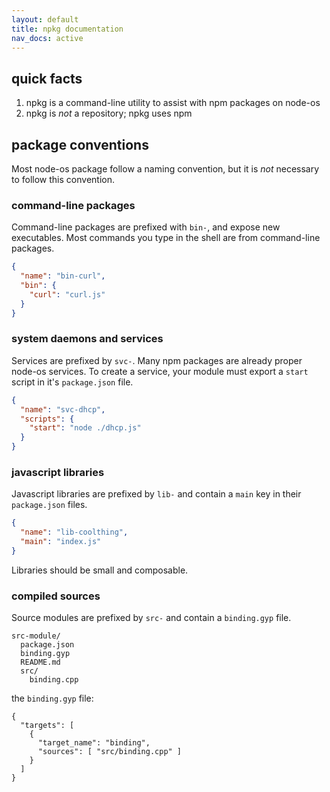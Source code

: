 ```yaml
---
layout: default
title: npkg documentation
nav_docs: active
---
```


## quick facts

1. npkg is a command-line utility to assist with npm packages on node-os
2. npkg is *not* a repository; npkg uses npm

## package conventions

Most node-os package follow a naming convention,
but it is *not* necessary to follow this convention.

### command-line packages

Command-line packages are prefixed with `bin-`,
and expose new executables.
Most commands you type in the shell are from command-line packages.

```json
{
  "name": "bin-curl",
  "bin": {
    "curl": "curl.js"
  }
}
```

### system daemons and services

Services are prefixed by `svc-`.
Many npm packages are already proper node-os services.
To create a service, your module must export a `start` script in it's `package.json` file.

```json
{
  "name": "svc-dhcp",
  "scripts": {
    "start": "node ./dhcp.js"
  }
}
```

### javascript libraries

Javascript libraries are prefixed by `lib-` and contain a `main` key in their `package.json` files.

```json
{
  "name": "lib-coolthing",
  "main": "index.js"
}
```

Libraries should be small and composable.


### compiled sources

Source modules are prefixed by `src-` and contain a `binding.gyp` file.

```
src-module/
  package.json
  binding.gyp
  README.md
  src/
    binding.cpp
```

the `binding.gyp` file:

```
{
  "targets": [
    {
      "target_name": "binding",
      "sources": [ "src/binding.cpp" ]
    }
  ]
}
```
